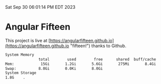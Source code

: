 Sat Sep 30 06:01:14 PM EDT 2023

# Angular Fifteen


This project is live at [https://angularfifteen.github.io](https://angularfifteen.github.io "fifteen!") thanks to Github.

```bash
System Memory
               total        used        free      shared  buff/cache   available
Mem:            15Gi       1.2Gi       5.6Gi       275Mi       8.4Gi        13Gi
Swap:          8.0Gi       0.0Ki       8.0Gi
System Storage
1.8G	.
```
